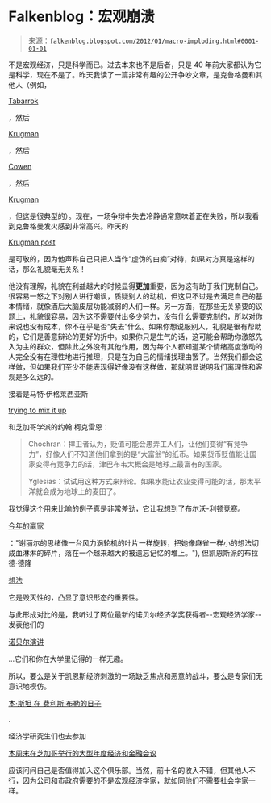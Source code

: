 <!--yml

category: 未分类

date: 2024-05-12 20:37:08

-->

# Falkenblog：宏观崩溃

> 来源：[`falkenblog.blogspot.com/2012/01/macro-imploding.html#0001-01-01`](http://falkenblog.blogspot.com/2012/01/macro-imploding.html#0001-01-01)

不是宏观经济，只是科学而已。过去本来也不是后者，只是 40 年前大家都认为它是科学，现在不是了。昨天我读了一篇非常有趣的公开争吵文章，是克鲁格曼和其他人（例如，

[Tabarrok](http://marginalrevolution.com/marginalrevolution/2012/01/krugman-v-krugman.html)

，然后

[Krugman](http://krugman.blogs.nytimes.com/2012/01/02/mistakes-and-how-to-deal-with-them/)

，然后

[Cowen](http://marginalrevolution.com/)

，然后

[Krugman](http://krugman.blogs.nytimes.com/2012/01/03/the-mendacity-of-dopes/)

，但这是很典型的）。现在，一场争辩中失去冷静通常意味着正在失败，所以我看到克鲁格曼发火感到非常高兴。昨天的

[Krugman post](http://krugman.blogs.nytimes.com/2012/01/03/the-mendacity-of-dopes/)

是可敬的，因为他声称自己只把人当作“虚伪的白痴”对待，如果对方真是这样的话，那么礼貌毫无关系！

他没有理解，礼貌在利益越大的时候显得**更加**重要，因为这有助于我们克制自己。很容易一怒之下对别人进行嘲讽，质疑别人的动机，但这只不过是去满足自己的基本情绪，就像酒后大脑皮层功能减弱的人们一样。另一方面，在那些无关紧要的议题上，礼貌很容易，因为这不需要付出多少努力，没有什么需要克制的，所以对你来说也没有成本，你不在乎是否“失去”什么。如果你想说服别人，礼貌是很有帮助的，它们是善意辩论的更好的折中。如果你只是生气的话，这可能会帮助你激怒先入为主的群众，但除此之外没有其他作用，因为每个人都知道某个情绪高度激动的人完全没有在理性地进行推理，只是在为自己的情绪找理由罢了。当然我们都会这样做，但如果我们至少不能表现得好像没有这样做，那就明显说明我们离理性和客观是多么远的。

接着是马特·伊格莱西亚斯

[trying to mix it up](http://www.slate.com/blogs/moneybox/2011/12/23/let_s_play_analogies_with_john_cochrane.html)

和芝加哥学派的约翰·柯克雷恩：

> Chochran：捍卫者认为，贬值可能会愚弄工人们，让他们变得“有竞争力”，好像人们不知道他们拿到的是“大富翁”的纸币。如果货币贬值能让国家变得有竞争力的话，津巴布韦大概会是地球上最富有的国家。
> 
> Yglesias：试试用这种方式来辩论。如果水能让农业变得可能的话，那太平洋就会成为地球上的麦田了。

我觉得这个用来比喻的例子真是非常差劲，它让我想到了布尔沃-利顿竞赛。

[今年的赢家](http://www.utsandiego.com/news/2011/jul/25/wisconsin-professor-wins-2011-bad-writing-contest/?print&page=all)

："谢丽尔的思绪像一台风力涡轮机的叶片一样旋转，把她像麻雀一样小的想法切成血淋淋的碎片，落在一个越来越大的被遗忘记忆的堆上。"), 但凯恩斯派的布拉德·德隆

[想法](http://delong.typepad.com/sdj/2012/01/matthew-yglesias-and-paul-krugman-read-john-cochrane.html)

它是毁灭性的，凸显了意识形态的重要性。

与此形成对比的是，我听过了两位最新的诺贝尔经济学奖获得者--宏观经济学家--发表他们的

[诺贝尔演讲](http://gregmankiw.blogspot.com/2011/12/this-years-nobel-lectures.html)

...它们和你在大学里记得的一样无趣。

所以，要么是关于凯恩斯经济刺激的一场缺乏焦点和恶意的战斗，要么是专家们无意识地模仿。

[本·斯坦 在 费利斯·布勒的日子](http://www.youtube.com/watch?v=ILieHoAly0o&feature=related)

.

经济学研究生们也去参加

[本周末在芝加哥举行的大型年度经济和金融会议](http://www.aeaweb.org/Annual_Meeting/index.php)

应该问问自己是否值得加入这个俱乐部。当然，前十名的收入不错，但其他人不行，因为公司和市政府需要的不是宏观经济学家，就如同他们不需要社会学家一样。
